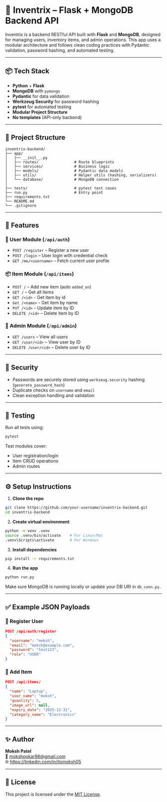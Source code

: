 # 🧠 Inventrix – Flask + MongoDB Backend API

Inventrix is a backend RESTful API built with **Flask** and **MongoDB**, designed for managing users, inventory items, and admin operations. This app uses a modular architecture and follows clean coding practices with Pydantic validation, password hashing, and automated testing.

---

## 📦 Tech Stack

- **Python** + **Flask**
- **MongoDB** with `pymongo`
- **Pydantic** for data validation
- **Werkzeug Security** for password hashing
- **pytest** for automated testing
- **Modular Project Structure**
- **No templates** (API-only backend)

---

## 🧱 Project Structure

```
inventrix-backend/
├── app/
│   ├── __init__.py
│   ├── routes/                # Route blueprints
│   ├── services/              # Business logic
│   ├── models/                # Pydantic data models
│   ├── utils/                 # Helper utils (hashing, serializers)
│   └── database/              # MongoDB connection
│
├── tests/                     # pytest test cases
├── run.py                     # Entry point
├── requirements.txt
└── README.md
└── .gitignore
```

---

## 🚀 Features

### 👤 User Module (`/api/auth`)
- `POST /register` – Register a new user
- `POST /login` – User login with credential check
- `GET /me/<username>` – Fetch current user profile

### 📦 Item Module (`/api/items`)
- `POST /` – Add new item (auto `added_on`)
- `GET /` – Get all items
- `GET /<id>` - Get item by id
- `Get /<name>` - Get item by name
- `PUT /<id>` – Update item by ID
- `DELETE /<id>` – Delete item by ID

### 🔐 Admin Module (`/api/admin`)
- `GET /users` – View all users
- `GET /user/<id>` – View user by ID
- `DELETE /user/<id>` – Delete user by ID

---

## 🔐 Security

- Passwords are securely stored using `werkzeug.security` hashing (`generate_password_hash`)
- Duplicate checks on `username` and `email`
- Clean exception handling and validation

---

## 🧪 Testing

Run all tests using:

```bash 
pytest
```

Test modules cover:
- User registration/login
- Item CRUD operations
- Admin routes

---

## ⚙️ Setup Instructions

1. **Clone the repo**
```bash
git clone https://github.com/your-username/inventrix-backend.git
cd inventrix-backend
```

2. **Create virtual environment**
```bash
python -m venv .venv
source .venv/bin/activate    # For Linux/Mac
.venv\Scripts\activate       # For Windows
```

3. **Install dependencies**
```bash
pip install -r requirements.txt
```

4. **Run the app**
```bash
python run.py
```

Make sure MongoDB is running locally or update your DB URI in `db_conn.py`.

---

## ✅ Example JSON Payloads

### 🔹 Register User

```json
POST /api/auth/register
{
  "username": "moksh",
  "email": "moksh@example.com",
  "password": "test123",
  "role": "USER"
}
```

### 🔹 Add Item

```json
POST /api/items/
{
  "name": "Laptop",
  "user_name": "moksh",
  "quantity": 5,
  "image_url": null,
  "expiry_date": "2025-12-31",
  "category_name": "Electronics"
}
```

---

## ✨ Author

**Moksh Patel**  
📧 mokshpokar98@gmail.com  
🌐 https://linkedin.com/in/itsmoksh05

---

## 📄 License

This project is licensed under the [MIT License](LICENSE).
